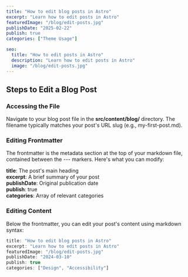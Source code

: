 ```yaml
---
title: "How to edit blog posts in Astro"
excerpt: "Learn how to edit posts in Astro"
featuredImage: "/blog/edit-posts.jpg"
publishDate: "2025-02-22"
publish: true
categories: ["Theme Usage"]

seo:
  title: "How to edit posts in Astro"
  description: "Learn how to edit posts in Astro"
  image: "/blog/edit-posts.jpg"
---
```


## Steps to Edit a Blog Post

### Accessing the File
Navigate to your blog post file in the **src/content/blog/** directory. The filename typically matches your post's URL slug (e.g., my-first-post.md).

### Editing Frontmatter
The frontmatter is the metadata section at the top of your markdown file, contained between the --- markers. Here's what you can modify:

**title**: The post's main heading  
**excerpt**: A brief summary of your post  
**publishDate**: Original publication date  
**publish**: true  
**categories**: Array of relevant categories

### Editing Content
Below the frontmatter, you can edit your post's content using markdown syntax:

```javascript
title: "How to edit blog posts in Astro"
excerpt: "Learn how to edit posts in Astro"
featuredImage: "/blog/edit-posts.jpg"
publishDate: "2024-03-10"
publish: true
categories: ["Design", "Accessibility"]
```
